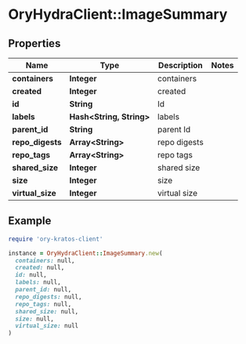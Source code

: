# OryHydraClient::ImageSummary

## Properties

| Name | Type | Description | Notes |
| ---- | ---- | ----------- | ----- |
| **containers** | **Integer** | containers |  |
| **created** | **Integer** | created |  |
| **id** | **String** | Id |  |
| **labels** | **Hash&lt;String, String&gt;** | labels |  |
| **parent_id** | **String** | parent Id |  |
| **repo_digests** | **Array&lt;String&gt;** | repo digests |  |
| **repo_tags** | **Array&lt;String&gt;** | repo tags |  |
| **shared_size** | **Integer** | shared size |  |
| **size** | **Integer** | size |  |
| **virtual_size** | **Integer** | virtual size |  |

## Example

```ruby
require 'ory-kratos-client'

instance = OryHydraClient::ImageSummary.new(
  containers: null,
  created: null,
  id: null,
  labels: null,
  parent_id: null,
  repo_digests: null,
  repo_tags: null,
  shared_size: null,
  size: null,
  virtual_size: null
)
```

